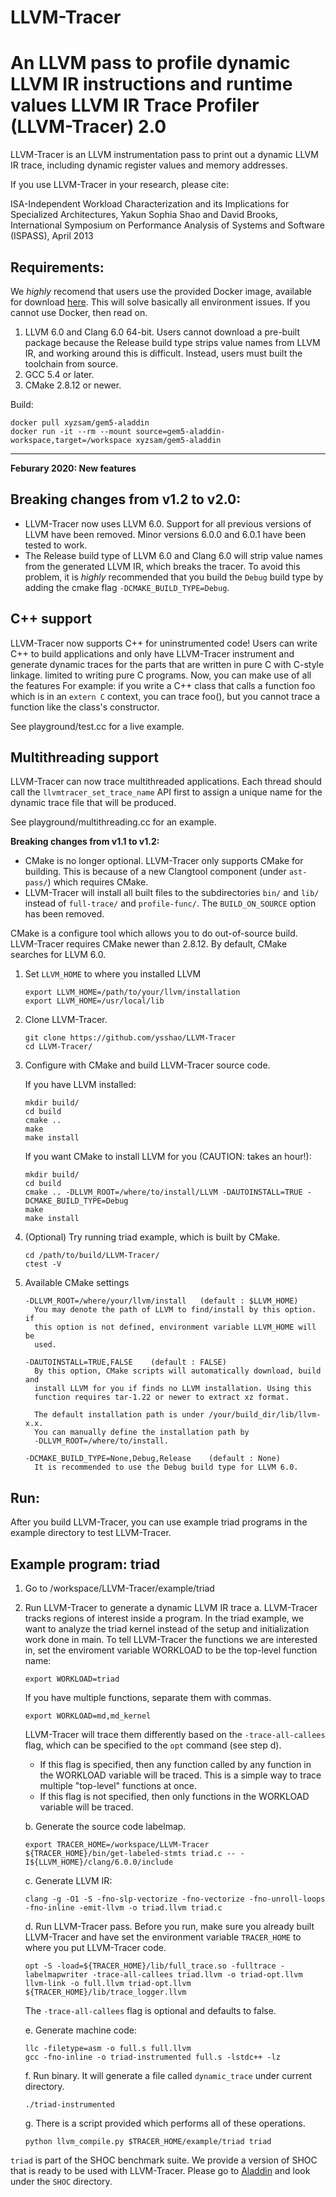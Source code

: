 # LLVM-Tracer
An LLVM pass to profile dynamic LLVM IR instructions and runtime values
LLVM IR Trace Profiler (LLVM-Tracer) 2.0
========================================
LLVM-Tracer is an LLVM instrumentation pass to print out a dynamic LLVM IR
trace, including dynamic register values and memory addresses.

If you use LLVM-Tracer in your research, please cite:

ISA-Independent Workload Characterization and its Implications for Specialized
Architectures,
Yakun Sophia Shao and David Brooks,
International Symposium on Performance Analysis of Systems and Software
(ISPASS), April 2013


Requirements:
-------------------
We *highly* recomend that users use the provided Docker image, available for download
[here](https://hub.docker.com/repository/docker/xyzsam/gem5-aladdin). This will solve
basically all environment issues. If you cannot use Docker, then read on.

  1. LLVM 6.0 and Clang 6.0 64-bit. Users cannot download a pre-built package
     because the Release build type strips value names from LLVM IR, and
     working around this is difficult. Instead, users must built the toolchain
     from source.
  2. GCC 5.4 or later.
  3. CMake 2.8.12 or newer.

Build:
```
docker pull xyzsam/gem5-aladdin
docker run -it --rm --mount source=gem5-aladdin-workspace,target=/workspace xyzsam/gem5-aladdin
```

-----------------
**Feburary 2020: New features**

## Breaking changes from v1.2 to v2.0: ##

  * LLVM-Tracer now uses LLVM 6.0. Support for all previous versions of LLVM
    have been removed. Minor versions 6.0.0 and 6.0.1 have been tested to work.
  * The Release build type of LLVM 6.0 and Clang 6.0 will strip value names
    from the generated LLVM IR, which breaks the tracer. To avoid this problem,
    it is *highly* recommended that you build the `Debug` build type by adding
    the cmake flag `-DCMAKE_BUILD_TYPE=Debug`.

## C++ support ##

LLVM-Tracer now supports C++ for uninstrumented code! Users can write C++
to build applications and only have LLVM-Tracer instrument and generate
dynamic traces for the parts that are written in pure C with C-style linkage.
limited to writing pure C programs. Now, you can make use of all the features
For example: if you write a C++ class that calls a function foo which is in an
`extern C` context, you can trace foo(), but you cannot trace a function like
the class's constructor.

See playground/test.cc for a live example.

## Multithreading support ##

LLVM-Tracer can now trace multithreaded applications. Each thread should call
the `llvmtracer_set_trace_name` API first to assign a unique name for the
dynamic trace file that will be produced.

See playground/multithreading.cc for an example.

**Breaking changes from v1.1 to v1.2:**

  * CMake is no longer optional. LLVM-Tracer only supports CMake for building.
    This is because of a new Clangtool component (under `ast-pass/`) which
    requires CMake.
  *  LLVM-Tracer will install all built files to the subdirectories `bin/` and
    `lib/` instead of `full-trace/` and `profile-func/`. The `BUILD_ON_SOURCE`
    option has been removed.

  CMake is a configure tool which allows you to do out-of-source build.
  LLVM-Tracer requires CMake newer than 2.8.12. By default, CMake
  searches for LLVM 6.0.

  1. Set `LLVM_HOME` to where you installed LLVM
     ```
     export LLVM_HOME=/path/to/your/llvm/installation
     export LLVM_HOME=/usr/local/lib
     ```

  2. Clone LLVM-Tracer.

     ```
     git clone https://github.com/ysshao/LLVM-Tracer
     cd LLVM-Tracer/
     ```
  3. Configure with CMake and build LLVM-Tracer source code.

     If you have LLVM installed:
     ```
     mkdir build/
     cd build
     cmake ..
     make
     make install
     ```

     If you want CMake to install LLVM for you (CAUTION: takes an hour!):
     ```
     mkdir build/
     cd build
     cmake .. -DLLVM_ROOT=/where/to/install/LLVM -DAUTOINSTALL=TRUE -DCMAKE_BUILD_TYPE=Debug
     make
     make install
     ```

  3. (Optional) Try running triad example, which is built by CMake.
     ```
     cd /path/to/build/LLVM-Tracer/
     ctest -V
     ```

  4. Available CMake settings
     ```
     -DLLVM_ROOT=/where/your/llvm/install   (default : $LLVM_HOME)
       You may denote the path of LLVM to find/install by this option. if
       this option is not defined, environment variable LLVM_HOME will be
       used.

     -DAUTOINSTALL=TRUE,FALSE    (default : FALSE)
       By this option, CMake scripts will automatically download, build and
       install LLVM for you if finds no LLVM installation. Using this
       function requires tar-1.22 or newer to extract xz format.

       The default installation path is under /your/build_dir/lib/llvm-x.x.
       You can manually define the installation path by
       -DLLVM_ROOT=/where/to/install.

     -DCMAKE_BUILD_TYPE=None,Debug,Release    (default : None)
       It is recommended to use the Debug build type for LLVM 6.0.
     ```


Run:
------
After you build LLVM-Tracer, you can use example triad programs in the example
directory to test LLVM-Tracer.

Example program: triad
----------------------
  1. Go to /workspace/LLVM-Tracer/example/triad
  2. Run LLVM-Tracer to generate a dynamic LLVM IR trace
     a. LLVM-Tracer tracks regions of interest inside a program.
        In the triad example, we want to analyze the triad kernel instead of the setup
        and initialization work done in main. To tell LLVM-Tracer the functions we are
        interested in, set the enviroment variable WORKLOAD to be the top-level function name:

        ```
        export WORKLOAD=triad
        ```

        If you have multiple functions, separate them with commas.

        ```
        export WORKLOAD=md,md_kernel
        ```

        LLVM-Tracer will trace them differently based on the `-trace-all-callees` flag, which can be specified
        to the `opt` command (see step d).

        * If this flag is specified, then any function called by any function in the WORKLOAD variable will be traced.
          This is a simple way to trace multiple "top-level" functions at once.
        * If this flag is not specified, then only functions in the WORKLOAD variable will be traced.

     b. Generate the source code labelmap.

        ```
        export TRACER_HOME=/workspace/LLVM-Tracer
        ${TRACER_HOME}/bin/get-labeled-stmts triad.c -- -I${LLVM_HOME}/clang/6.0.0/include
        ```

     c. Generate LLVM IR:

        ```
        clang -g -O1 -S -fno-slp-vectorize -fno-vectorize -fno-unroll-loops -fno-inline -emit-llvm -o triad.llvm triad.c
        ```

     d. Run LLVM-Tracer pass.
        Before you run, make sure you already built LLVM-Tracer and have set
        the environment variable `TRACER_HOME` to where you put LLVM-Tracer
        code.

        ```
        opt -S -load=${TRACER_HOME}/lib/full_trace.so -fulltrace -labelmapwriter -trace-all-callees triad.llvm -o triad-opt.llvm
        llvm-link -o full.llvm triad-opt.llvm ${TRACER_HOME}/lib/trace_logger.llvm 
        ```

        The `-trace-all-callees` flag is optional and defaults to false.

     e. Generate machine code:

        ```
        llc -filetype=asm -o full.s full.llvm
        gcc -fno-inline -o triad-instrumented full.s -lstdc++ -lz
        ```

     f. Run binary. It will generate a file called `dynamic_trace` under current directory.

       ```
       ./triad-instrumented
       ```

     g. There is a script provided which performs all of these operations.

       ```
       python llvm_compile.py $TRACER_HOME/example/triad triad
       ```

`triad` is part of the SHOC benchmark suite. We provide a version of SHOC that
is ready to be used with LLVM-Tracer. Please go to
[Aladdin](https://github.com/ysshao/aladdin) and look under the `SHOC`
directory.


